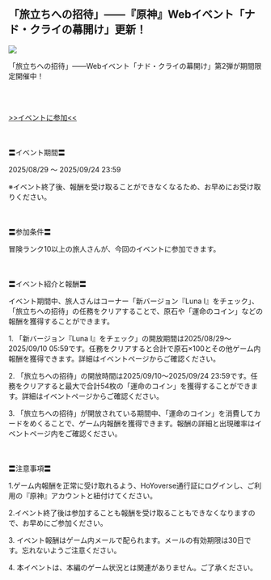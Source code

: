 ## 「旅立ちへの招待」——『原神』Webイベント「ナド・クライの幕開け」更新！
<img src="https://sdk.hoyoverse.com/upload/ann/2025/09/03/ef78e6821f627d188a10e321b17dc5f0_441162157616720513_transformed.jpg">
<p style="white-space: pre-wrap;">「旅立ちへの招待」——Webイベント「ナド・クライの幕開け」第2弾が期間限定開催中！</p><p style="white-space: pre-wrap;">

[>>イベントに参加<<](https://act.hoyoverse.com/ys/event/e20250829reserve-6htzhx/index.html?game_biz=hk4e_global&sign_type=2&auth_appid=e20250829return&authkey_ver=1&utm_source=ingame&utm_medium=notice)
</p><p style="white-space: pre-wrap; min-height: 1.5em;"></p><p style="white-space: pre-wrap;">〓イベント期間〓</p><p style="white-space: pre-wrap;">2025/08/29 ～ <t class="t_gl" contenteditable="false">2025/09/24 23:59</t></p><p style="white-space: pre-wrap;">※イベント終了後、報酬を受け取ることができなくなるため、お早めにお受け取りください。</p><p style="white-space: pre-wrap; min-height: 1.5em;"></p><p style="white-space: pre-wrap;">〓参加条件〓</p><p style="white-space: pre-wrap;">冒険ランク10以上の旅人さんが、今回のイベントに参加できます。</p><p style="white-space: pre-wrap; min-height: 1.5em;"></p><p style="white-space: pre-wrap;">〓イベント紹介と報酬〓</p><p style="white-space: pre-wrap;">イベント期間中、旅人さんはコーナー「新バージョン『Luna Ⅰ』をチェック」、「旅立ちへの招待」の任務をクリアすることで、原石や「運命のコイン」などの報酬を獲得することができます。</p><p style="white-space: pre-wrap;">1. 「新バージョン『Luna Ⅰ』をチェック」の開放期間は2025/08/29～<t class="t_gl" contenteditable="false">2025/09/10 05:59</t>です。任務をクリアすると合計で原石×100とその他ゲーム内報酬を獲得できます。詳細はイベントページからご確認ください。</p><p style="white-space: pre-wrap;">2. 「旅立ちへの招待」の開放時間は2025/09/10～<t class="t_gl" contenteditable="false">2025/09/24 23:59</t>です。任務をクリアすると最大で合計54枚の「運命のコイン」を獲得することができます。詳細はイベントページからご確認ください。</p><p style="white-space: pre-wrap;">3. 「旅立ちへの招待」が開放されている期間中、「運命のコイン」を消費してカードをめくることで、ゲーム内報酬を獲得できます。報酬の詳細と出現確率はイベントページ内をご確認ください。</p><p style="white-space: pre-wrap; min-height: 1.5em;"></p><p style="white-space: pre-wrap;">〓注意事項〓</p><p style="white-space: pre-wrap;">1.ゲーム内報酬を正常に受け取れるよう、HoYoverse通行証にログインし、ご利用の『原神』アカウントと紐付けてください。</p><p style="white-space: pre-wrap;">2.イベント終了後は参加することも報酬を受け取ることもできなくなりますので、お早めにご参加ください。</p><p style="white-space: pre-wrap;">3. イベント報酬はゲーム内メールで配られます。メールの有効期限は30日です。忘れないようご注意ください。</p><p style="white-space: pre-wrap;">4. 本イベントは、本編のゲーム状況とは関連がありません。ご了承ください。</p><p style="white-space: pre-wrap; min-height: 1.5em;"></p><p style="white-space: pre-wrap; min-height: 1.5em;"></p>
